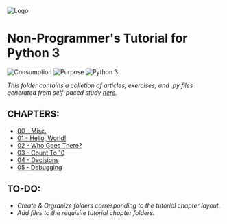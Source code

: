![Logo](https://www.python.org/static/community_logos/python-logo-master-v3-TM-flattened.png)

# Non-Programmer's Tutorial for Python 3
![Consumption](https://img.shields.io/static/v1?label=Consumption&message=Private&color=fed42a)
![Purpose](https://img.shields.io/static/v1?label=Purpose&message=Educational&color=b497d5)
![Python 3](https://img.shields.io/static/v1?label=Python3&message=3.10.6&color=9ed670)

*This folder contains a colletion of articles, exercises, and .py files generated from self-paced study [here](https://en.wikibooks.org/wiki/Non-Programmer%27s_Tutorial_for_Python_3).*

## CHAPTERS:
*  [00 - Misc.](https://github.com/rhc-iv/Python-3-Lessons/tree/main/Non-Programmer's%20Tutorial%20for%20Python%203/00%20-%20Misc.)
*  [01 - Hello, World!](https://github.com/rhc-iv/Python-3-Lessons/tree/main/Non-Programmer's%20Tutorial%20for%20Python%203/01%20-%20Hello%20World)
*  [02 - Who Goes There?](https://github.com/rhc-iv/Python-3-Lessons/tree/main/Non-Programmer's%20Tutorial%20for%20Python%203/02%20-%20Who%20Goes%20There)
*  [03 - Count To 10](https://github.com/rhc-iv/Python-3-Lessons/tree/main/Non-Programmer's%20Tutorial%20for%20Python%203/03%20-%20Count%20to%2010)
*  [04 - Decisions](https://github.com/rhc-iv/Python-3-Lessons/tree/main/Non-Programmer's%20Tutorial%20for%20Python%203/04%20-%20Decisions)
*  [05 - Debugging](https://github.com/rhc-iv/Python-3-Lessons/tree/main/Non-Programmer's%20Tutorial%20for%20Python%203/05%20-%20Debugging)

## TO-DO:
*  _Create & Orgranize folders corresponding to the tutorial chapter layout._
*  _Add files to the requisite tutorial chapter folders._

